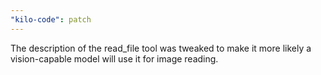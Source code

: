 ```yaml
---
"kilo-code": patch
---
```


The description of the read_file tool was tweaked to make it more likely a vision-capable model will use it for image reading.
